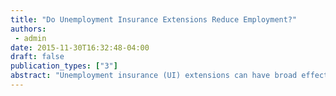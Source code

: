 ```yaml
---
title: "Do Unemployment Insurance Extensions Reduce Employment?"
authors:
 - admin
date: 2015-11-30T16:32:48-04:00
draft: false
publication_types: ["3"]
abstract: "Unemployment insurance (UI) extensions can have broad effects on labor markets by changing search effort, creating or destroying jobs, and boosting aggregate demand. I analyze a natural experiment created by a federal UI extension enacted in the United States during the Great Recession and measure the effect on state-level employment. I exploit a feature of this UI extension whereby random sampling error in a national survey altered the duration of unemployment insurance in several states, resulting in random variation in the number of weeks of unemployment insurance available at the state level. Point estimates of the impact of this UI extension imply that unemployment insurance raises employment growth. Although I cannot conclusively rule out an elasticity of zero, I can rule out substantial negative effects. I also document several issues with previous attempts to measure the total effect of UI extensions on employment."
---
```

